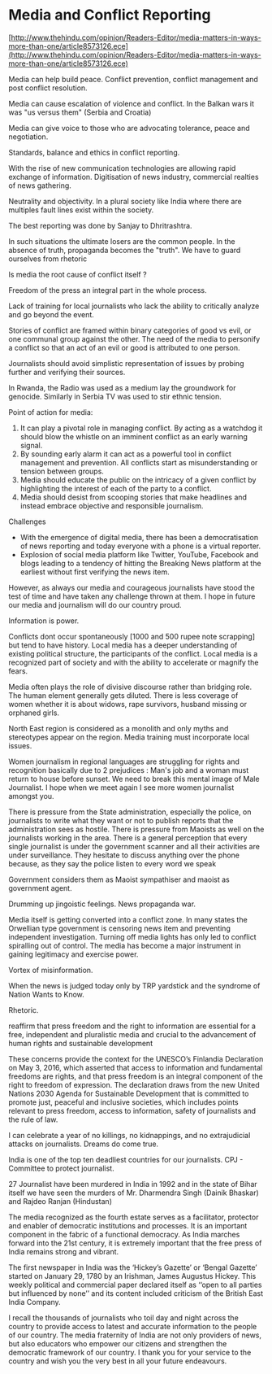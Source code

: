 # Media and Conflict Reporting

[http://www.thehindu.com/opinion/Readers-Editor/media-matters-in-ways-more-than-one/article8573126.ece](http://www.thehindu.com/opinion/Readers-Editor/media-matters-in-ways-more-than-one/article8573126.ece)

Media can help build peace. Conflict prevention, conflict management and post conflict resolution. 

Media can cause escalation of violence and conflict. In the Balkan wars it was "us versus them" (Serbia and Croatia)

Media can give voice to those who are advocating tolerance, peace and negotiation.

Standards, balance and ethics in conflict reporting.

With the rise of new communication technologies are allowing rapid exchange of information. Digitisation of news industry, commercial realties of news gathering. 

Neutrality and objectivity. In a plural society like India where there are multiples fault lines exist within the society.

The best reporting was done by Sanjay to Dhritrashtra.

  

In such situations the ultimate losers are the common people. In the absence of truth, propaganda becomes the "truth". We have to guard ourselves from rhetoric

  

Is media the root cause of conflict itself ?

Freedom of the press an integral part in the whole process. 

  

Lack of training for local journalists who lack the ability to critically analyze and go beyond the event. 

  

Stories of conflict are framed within binary categories of good vs evil, or one communal group against the other. The need of the media to personify a conflict so that an act of an evil or good is attributed to one person. 

Journalists should avoid simplistic representation of issues by probing further and verifying their sources. 

  

In Rwanda, the Radio was used as a medium lay the groundwork for genocide. Similarly in Serbia TV was used to stir ethnic tension. 

  

Point of action for media:

1. It can play a pivotal role in managing conflict. By acting as a watchdog it should blow the whistle on an imminent conflict as an early warning signal.
2. By sounding early alarm it can act as a powerful tool in conflict management and prevention. All conflicts start as misunderstanding or tension between groups.
3. Media should educate the public on the intricacy of a given conflict by highlighting the interest of each of the party to a conflict.
4. Media should desist from scooping stories that make headlines and instead embrace objective and responsible journalism.

  

Challenges

- With the emergence of digital media, there has been a democratisation of news reporting and today everyone with a phone is a virtual reporter.
- Explosion of social media platform like Twitter, YouTube, Facebook and blogs leading to a tendency of hitting the Breaking News platform at the earliest without first verifying the news item.

  

However, as always our media and courageous journalists have stood the test of time and have taken any challenge thrown at them. I hope in future our media and journalism will do our country proud.

  

Information is power. 

  

Conflicts dont occur spontaneously \[1000 and 500 rupee note scrapping\] but tend to have history. Local media has a deeper understanding of existing political structure, the participants of the conflict. Local media is a recognized part of society and with the ability to accelerate or magnify the fears. 

  

Media often plays the role of divisive discourse rather than bridging role. The human element generally gets diluted. There is less coverage of women whether it is about widows, rape survivors, husband missing or orphaned girls. 

  

North East region is considered as a monolith and only myths and stereotypes appear on the region. Media training must incorporate local issues. 

  

Women journalism in regional languages are struggling for rights and recognition basically due to 2 prejudices : Man's job and a woman must return to house before sunset. We need to break this mental image of Male Journalist. I hope when we meet again I see more women journalist amongst you.

  

There is pressure from the State administration, especially the police, on journalists to write what they want or not to publish reports that the administration sees as hostile. There is pressure from Maoists as well on the journalists working in the area. There is a general perception that every single journalist is under the government scanner and all their activities are under surveillance. They hesitate to discuss anything over the phone because, as they say the police listen to every word we speak

  

Government considers them as Maoist sympathiser and maoist as government agent. 

Drumming up jingoistic feelings. News propaganda war. 

  

Media itself is getting converted into a conflict zone. In many states the Orwellian type government is censoring news item and preventing independent investigation. Turning off media lights has only led to conflict spiralling out of control. The media has become a major instrument in gaining legitimacy and exercise power. 

  

Vortex of misinformation.

  

When the news is judged today only by TRP yardstick and the syndrome of Nation Wants to Know. 

  

Rhetoric. 

  

reaffirm that press freedom and the right to information are essential for a free, independent and pluralistic media and crucial to the advancement of human rights and sustainable development

  

These concerns provide the context for the UNESCO’s Finlandia Declaration on May 3, 2016, which asserted that access to information and fundamental freedoms are rights, and that press freedom is an integral component of the right to freedom of expression. The declaration draws from the new United Nations 2030 Agenda for Sustainable Development that is committed to promote just, peaceful and inclusive societies, which includes points relevant to press freedom, access to information, safety of journalists and the rule of law.

  

I can celebrate a year of no killings, no kidnappings, and no extrajudicial attacks on journalists. Dreams do come true.

  

India is one of the top ten deadliest countries for our journalists. CPJ - Committee to protect journalist.

  

27 Journalist have been murdered in India in 1992 and in the state of Bihar itself we have seen the murders of Mr. Dharmendra Singh (Dainik Bhaskar) and Rajdeo Ranjan (Hindustan)

  

The media recognized as the fourth estate serves as a facilitator, protector and enabler of democratic institutions and processes. It is an important component in the fabric of a functional democracy. As India marches forward into the 21st century, it is extremely important that the free press of India remains strong and vibrant.

  

The first newspaper in India was the ‘Hickey’s Gazette’ or ‘Bengal Gazette’ started on January 29, 1780 by an Irishman, James Augustus Hickey. This weekly political and commercial paper declared itself as ‘‘open to all parties but influenced by none’’ and its content included criticism of the British East India Company. 

  

I recall the thousands of journalists who toil day and night across the country to provide access to latest and accurate information to the people of our country. The media fraternity of India are not only providers of news, but also educators who empower our citizens and strengthen the democratic framework of our country. I thank you for your service to the country and wish you the very best in all your future endeavours.